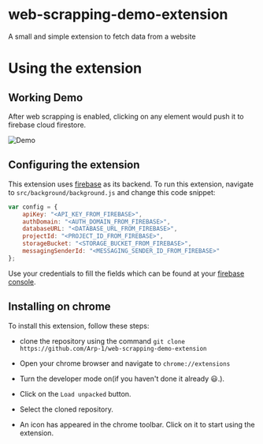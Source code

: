 # web-scrapping-demo-extension
A small and simple extension to fetch data from a website

# Using the extension

## Working Demo

After web scrapping is enabled, clicking on any element would push it to firebase cloud firestore.

![Demo](https://user-images.githubusercontent.com/37845584/55293725-43ccff80-5417-11e9-8402-e7621876cfae.gif)

## Configuring the extension

This extension uses [firebase](https://www.firebase.google.com/) as its backend. To run this extension, navigate to `src/background/background.js` and change this code snippet:
```js 
var config = {
    apiKey: "<API_KEY_FROM_FIREBASE>",
    authDomain: "<AUTH_DOMAIN_FROM_FIREBASE>",
    databaseURL: "<DATABASE_URL_FROM_FIREBASE>",
    projectId: "<PROJECT_ID_FROM_FIREBASE>",
    storageBucket: "<STORAGE_BUCKET_FROM_FIREBASE>",
    messagingSenderId: "<MESSAGING_SENDER_ID_FROM_FIREBASE>"
};
```

Use your credentials to fill the fields which can be found at your [firebase console](https://www.console.firebase.google.com).

## Installing on chrome

To install this extension, follow these steps:

* clone the repository using the command `git clone https://github.com/Arp-1/web-scrapping-demo-extension` 

* Open your chrome browser and navigate to `chrome://extensions`

* Turn the developer mode on(if you haven't done it already :smiley:.).

* Click on the `Load unpacked` button.

* Select the cloned repository.

* An icon has appeared in the chrome toolbar. Click on it to start using the extension.
